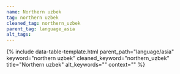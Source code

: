 ```yaml
---
name: Northern uzbek
tag: northern uzbek
cleaned_tag: northern_uzbek
parent_tag: language_asia
alt_tags: 
---
```


{% include data-table-template.html 
  parent_path="language/asia" 
  keyword="northern uzbek" 
  cleaned_keyword="northern_uzbek" 
  title="Northern uzbek"
  alt_keywords=""
  context=""
%}

